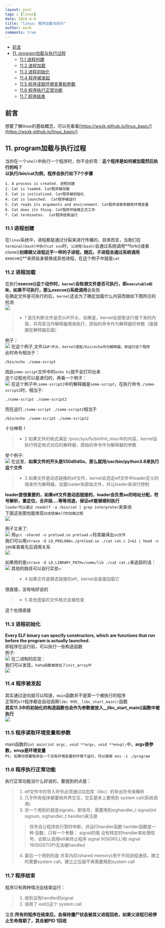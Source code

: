 ```yaml
---
layout: post
tags : [linux]
date: 2024-4-9
title: "linux: 程序加载与执行"
author: wsxk
comments: true
---
```


- [前言](#前言)
- [11. program加载与执行过程](#11-program加载与执行过程)
  - [11.1 进程创建](#111-进程创建)
  - [11.2 进程加载](#112-进程加载)
  - [11.3 进程初始化](#113-进程初始化)
  - [11.4 程序被发起](#114-程序被发起)
  - [11.5 程序读取环境变量和参数](#115-程序读取环境变量和参数)
  - [11.6 程序执行正常功能](#116-程序执行正常功能)
  - [11.7 程序结束](#117-程序结束)


## 前言<br>
想要了解linux的基础概念，可以先看看[https://wsxk.github.io/linux_basic/](https://wsxk.github.io/linux_basic/)

## 11. program加载与执行过程<br>
当你在一个`shell`中执行一个程序时，你不会好奇：**这个程序是如何被加载然后执行的吗？**<br>
**以执行/bin/cat为例，程序会执行如下7个步骤**<br>
```
1. A process is created. 进程创建
2. Cat is loaded. Cat程序被加载
3. Cat is initialized. Cat程序被初始化
4. Cat is launched.  Cat程序被运行
5. Cat reads its arguments and environment. Cat程序读取参数和环境变量
6. Cat does its thing. Cat程序开始做正式工作
7. Cat terminates.  Cat程序结束运行
```
### 11.1 进程创建<br>
在`linux`系统中，进程都是通过分裂来进行传播的，具体而言，当我们在`terminal(bash)中执行cat xxx`时，`父进程(bash)`会通过系统调用**fork()或者clone()**创建跟父进程近乎一样的子进程，随后，子进程会通过系统调用**execve()**来把自身替换成其他进程，在这个例子中就是`cat`<br>

### 11.2 进程加载<br>
在执行**execve()**这个动作时，`kernel`会检测文件是否可执行，即`executable权限`，如果不可执行，那么**execve()系统调用**会失败<br>
在确定文件是可执行的后，`kernel`还会为了确定加载什么内容而做如下图所示的检测<br>
![](https://raw.githubusercontent.com/wsxk/wsxk_pictures/main/2024-3-25/20240409231213.png)

> - 1 首先判断文件是否以#!开头，如果是，kernel会提取该行接下来的内容，并将其当作解释器用来执行，原始的命令作为解释器的参数（直接跟在解释器后面）

例子： <br>
![](https://raw.githubusercontent.com/wsxk/wsxk_pictures/main/2024-3-25/20240409232105.png)
在这个例子,文件以`#!开头，kernel提取/bin/echo作为解释器，即运行这个程序`<br>
此时命令相当于：<br>
        
    /bin/echo ./some-script

因此`some-script`文件中的`echo hi`就不会打印出来<br>
这个过程也可以是递归的，再看一个例子：<br>
![](https://raw.githubusercontent.com/wsxk/wsxk_pictures/main/2024-3-25/20240409232450.png)
在这个例子中,`some-script2`中的解释器是`some-script`，在执行命令`./some-script2`时，相当于:<br>

    ./some-script ./some-script2

而在运行`./some-script ./some-script2`相当于<br>

    /bin/echo ./some-script ./some-script2
    
十分神奇！<br>

> - 2 如果文件的格式满足 /proc/sys/fs/binfmt_misc中的内容，kernel会执行特定格式对应的解释器，原始的命令作为解释器的参数

举个例子:<br>
![](https://raw.githubusercontent.com/wsxk/wsxk_pictures/main/2024-3-25/20240410220458.png)
在这里，**如果文件的开头是550d0d0a，那么就用/usr/bin/python3.8来执行这个文件**<br>

> - 3 如果文件是动态链接的elf文件，kernel会选定elf文件中loader定义的值来作为解释器，加载loader和原始文件，并让loader来进行控制

**loader是很重要的，如果elf文件是动态链接的，loader会负责so的地址分配，符号解析，重定位，合并段....等等用途，保证elf能够顺利执行**<br>
`loader可以通过 readelf -a /bin/cat | grep interpreter`来查询<br>
下面这张图也能体现`动态链接elf的加载过程`<br>
![](https://raw.githubusercontent.com/wsxk/wsxk_pictures/main/2024-3-25/20240410222710.png)

例子又来了:<br>
![](https://raw.githubusercontent.com/wsxk/wsxk_pictures/main/2024-3-25/20240411220850.png)
用`gcc -shared -o preload.so preload.c`将其编译出`so文件`<br>
我们可以用`strace -E LD_PRELOAD=./preload.so ./cat cat.c 2>&1 | head -n 100`来查看先后调用关系<br> 
![](https://raw.githubusercontent.com/wsxk/wsxk_pictures/main/2024-3-25/%E5%B1%8F%E5%B9%95%E6%88%AA%E5%9B%BE%202024-04-11%20221232.png)

如果用的是`strace -E LD_LIBRARY_PATH=/some/lib ./cat cat.c`来追踪的话：<br>
![](https://raw.githubusercontent.com/wsxk/wsxk_pictures/main/2024-3-25/20240411221615.png)
其他的路径可以自行实验~<br>


> - 4 如果文件是静态链接的elf，kernel会直接加载它

很直接，没有啥好说的<br>

> - 5 其他遗留的文件格式会被检查

这个也很直接<br>

### 11.3 进程初始化<br>
**Every ELF binary can specify constructors, which are functions that run before the program is actually launched.**<br>
即程序在运行前，可以执行一些构造函数<br>
例子:<br>
![](https://raw.githubusercontent.com/wsxk/wsxk_pictures/main/2024-3-25/20240411235441.png)
在二进制的实现：<br>
我们可以发现，`haha函数被放在了init_array中`<br>
![](https://raw.githubusercontent.com/wsxk/wsxk_pictures/main/2024-3-25/20240411235528.png)


### 11.4 程序被发起<br>
其实通过逆向就可以知道，`main`函数并不是第一个被执行的程序<br>
正常的`elf`程序都会自动调用`libc 中的__libc_start_main()`函数<br>
**其实11.3中的初始化的构造函数也会作为参数被放入__libc_start_main()函数中被执行**<br>
![](https://raw.githubusercontent.com/wsxk/wsxk_pictures/main/2024-3-25/20240412211738.png)

### 11.5 程序读取环境变量和参数<br>
main函数的`int main(int argc, void **argv, void **envp);`中，**argv是参数，envp是环境变量**<br>
`PS: 如果你想要程序在一个没有环境变量的环境下运行，可以使用 env -i ./program`<br>


### 11.6 程序执行正常功能<br>
执行正常功能没什么好说的，要提到的点是：<br>
> 1. elf文件中的导入符号必须通过动态库（libc）的导出符号来解析
> 2. 几乎所有程序都要和外界交互，交互基本上要用到 system call(系统调用)
> 3. 另一个用到的就是signals，即信号，需要用到sighandler_t signal(int signum, sighandler_t handler)来注册 
> > 信号会让程序执行暂时中断，并运行handler函数
> > hanlder函数是一种 函数，只有一个参数： signal的值
> > 没有特定的handler来处理信号，会默认调用kill来终止程序
> > signal 9(SIGKILL)和 signal 19(SIGSTOP)无法被handled
> 4. 最后一个用到的是 共享内存(shared memory)用于不同进程通信，建立时需要system call，建立之后就不再需要用到system call<br>


### 11.7 程序结束<br>
程序只有两种情况会结束运行：<br>
> 1. 收到没有handler的signal
> 2. 调用了 exit()这个 system call

注意:**所有的程序在结束后，会保持僵尸状态被其父进程回收，如果父进程已经停止生命周期了，其会被PID 1回收**